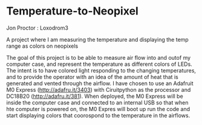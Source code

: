 # Temperature-to-Neopixel
Jon Proctor : Loxodrom3

A project where I am measuring the temperature and displaying the temp range as colors on neopixels

The goal of this project is to be able to measure air flow into and outof my computer case, and represent the temperature as different colors of LEDs.  The intent is to have colored light responding to the changing temperatures, and to provide the operator with an idea of the amount of heat that is generated and vented through the airflow.
I have chosen to use an Adafruit M0 Express (http://adafru.it/3403) with Ciruitpython as the processor and DC18B20 (http://adafru.it/381).  When deployed, the M0 Express will be inside the computer case and connected to an internal USB so that when hte computer is powered on, the M0 Expres will boot up run the code and start displaying colors that coorospond to the temperature in the airflows.
